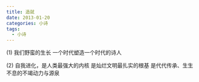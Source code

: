 ```yaml
---
title: 造就
date: 2013-01-20
categories: 小诗
tags:
  - 小诗
---
```


(1)
我们野蛮的生长
一个时代塑造一个时代的诗人

(2)
自我进化，是人类最强大的内核
是灿烂文明最扎实的根基
是代代传承、生生不息的不竭动力与源泉